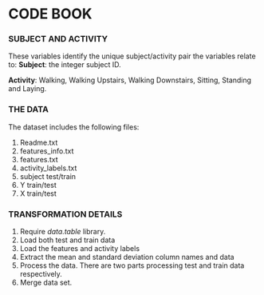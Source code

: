 # CODE BOOK

### SUBJECT AND ACTIVITY

These variables identify the unique subject/activity pair the variables relate to:
**Subject**: the integer subject ID.

**Activity**: Walking, Walking Upstairs, Walking Downstairs, Sitting, Standing and Laying.

### THE DATA

The dataset includes the following files:

1. Readme.txt
2. features_info.txt
3. features.txt
4. activity_labels.txt
5. subject test/train
6. Y train/test
7. X train/test

### TRANSFORMATION DETAILS
1. Require _data.table_ library.
2. Load both test and train data
3. Load the features and activity labels
4. Extract the mean and standard deviation column names and data
5. Process the data. There are two parts processing test and train data respectively.
6. Merge data set.
